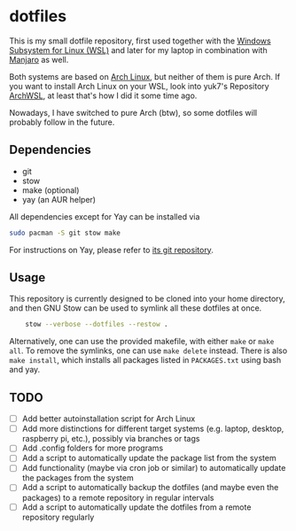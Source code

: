 # dotfiles

This is my small dotfile repository, first used together with the [Windows Subsystem for Linux (WSL)](https://en.wikipedia.org/wiki/Windows_Subsystem_for_Linux "Wikipedia Explanation for WSL") and later for my laptop in combination with [Manjaro](https://manjaro.org/ "Manjaro Homepage") as well.

Both systems are based on [Arch Linux](https://www.archlinux.org/), but neither of them is pure Arch. If you want to install Arch Linux on your WSL, look into yuk7's Repository [ArchWSL](https://git.io/archwsl), at least that's how I did it some time ago.

Nowadays, I have switched to pure Arch (btw), so some dotfiles will probably follow in the future.

## Dependencies

- git
- stow
- make (optional)
- yay (an AUR helper)

All dependencies except for Yay can be installed via

```bash
sudo pacman -S git stow make
```

For instructions on Yay, please refer to [its git repository](https://github.com/Jguer/yay).

## Usage

This repository is currently designed to be cloned into your home directory, and then GNU Stow can be used to symlink all these dotfiles at once.

```bash
	stow --verbose --dotfiles --restow .
```

Alternatively, one can use the provided makefile, with either `make` or `make all`. To remove the symlinks, one can use `make delete` instead. There is also `make install`, which installs all packages listed in `PACKAGES.txt` using bash and yay.

## TODO

- [ ] Add better autoinstallation script for Arch Linux
- [ ] Add more distinctions for different target systems (e.g. laptop, desktop, raspberry pi, etc.), possibly via branches or tags
- [ ] Add .config folders for more programs
- [ ] Add a script to automatically update the package list from the system
- [ ] Add functionality (maybe via cron job or similar) to automatically update the packages from the system
- [ ] Add a script to automatically backup the dotfiles (and maybe even the packages) to a remote repository in regular intervals
- [ ] Add a script to automatically update the dotfiles from a remote repository regularly
